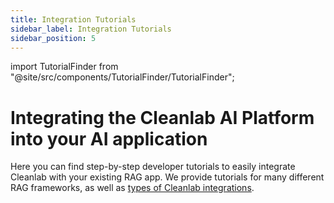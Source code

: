 ```yaml
---
title: Integration Tutorials
sidebar_label: Integration Tutorials
sidebar_position: 5
---
```


import TutorialFinder from "@site/src/components/TutorialFinder/TutorialFinder";

# Integrating the Cleanlab AI Platform into your AI application

Here you can find step-by-step developer tutorials to easily integrate Cleanlab with your existing RAG app.
We provide tutorials for many different RAG frameworks, as well as [types of Cleanlab integrations](/codex/concepts/integrations/).

<div className="cl-design-system flex flex-col min-h-[calc(100vh-140px)] justify-between">
<div className="flex flex-col gap-13">
<TutorialFinder decisionTree={
    {
        "questions": {
            "rag": {
                "title": "Select your RAG framework",
                "placeholder": "RAG framework"
            },
            "integration": {
                "title": "Select an integration style",
                "description": "These are the recommended [ways to integrate](/codex/concepts/integrations) Cleanlab for your current RAG setup.",
                "placeholder": "Integration style"
            }
        },
        "tree": {
            "question": "rag",
            "options": [
                {
                    "value": "OpenAI Assistants",
                    "next": {
                        "question": "integration",
                        "options": [
                            {
                                "value": "Cleanlab with OpenAI Assistants",
                                "contents": "[Guide: Cleanlab with OpenAI Assistants](/codex/tutorials/openai/OpenAIAssistants_CodexAsBackup/)"
                            },
                        ]
                    }
                },
                {
                    "value": "AWS Knowledge Bases",
                    "next": {
                        "question": "integration",
                        "options": [
                            {
                                "value": "Cleanlab with AWS Knowledge Bases",
                                "contents": "[Guide: Cleanlab with AWS Knowledge Bases](/codex/tutorials/aws/AWSBedrock_CodexAsBackup/)"
                            },
                        ]
                    }
                },
                {
                    "value": "Other RAG Frameworks",
                    "next": {
                        "question": "integration",
                        "options": [
                            {
                                "value": "Cleanlab with any RAG framework",
                                "contents": "[Guide: Cleanlab with any RAG framework](/codex/tutorials/other_rag_frameworks/validator/)"
                            },
                        ]
                    }
                }
            ]
        }
    }
} />
</div>
</div>
